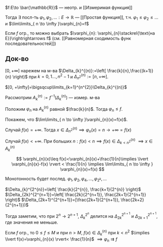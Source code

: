 $f:E\to \bar{\mathbb{R}}$ — неотр. и [[Измеримая функция]]

Тогда $\exists$ посл-ть $\varphi_{1},\varphi_{2},\dots:E\to \mathbb{R}$ — [[Простая функция]], т.ч. $\varphi_{1}\leq \varphi_{2}\leq\dots$ и $\lim\limits_{ n \to \infty }\varphi_{n}=f$

Если $f$ огр., то можно выбрать $\varphi_{n}: \varphi_{n}\stackrel{\text{на E}}\rightrightarrows f$ (см. [[Равномерная сходимость функ последовательностей]])
## Док-во

$[0, +\infty]$ нарежем на м-ва $\Delta_{k}^{(n)}:=\left[ \frac{k}{n},\frac{(k+1)}{n} \right)$ при $k=0,1\dots,n^{2}-1$ и $\Delta_{n^{2}}^{(n)}:=[n, +\infty]$.

$[0, +\infty]=\bigsqcup\limits_{k=1}^{n^{2}}\Delta_{k}^{(n)}$

Рассмотрим $A_{k}^{(n)}:=f^{-1}(\Delta_{k}^{(n)})$ — измер. м-ва

Положим $\varphi_{n}$ на $A_{k}^{(n)}$ равной $\frac{k}{n}$. Тогда $\varphi_{n}\leq f$.

Покажем, что $\lim\limits_{ n \to \infty }\varphi_{n}(x)=f(x)$.

Случай $f(x)=+\infty$. Тогда $x \in\Delta_{n^{2}}^{(n)}\implies \varphi_{n}(x)=n\to +\infty=f(x)$

Случай $f(x)<+\infty$. При больших $n: f(x)<n \implies f(x)\in \Delta_{k<n^{2}}^{(n)}$ $\implies x \in A_{k}^{(n)}$

$$
\varphi_{n}(x)\leq f(x)<\varphi_{n}(x)+\frac{1}{n}\implies \lvert \varphi_{n}(x)-f(x) \rvert < \frac{1}{n} \implies \lim\limits_{ n \to \infty } \varphi_{n}(x)=f(x)
$$

Монотонность будет послед. $\varphi_{1},\varphi_{2},\varphi_{4}, \dots, \varphi_{2^{k}},\dots$

$\Delta_{k}^{2^{n}}=\left[ \frac{k}{2^{n}}, \frac{k+1}{2^{n}} \right)$
$\Delta_{2k}^{2^{n+1}}=\left[ \frac{2k}{2^{n+1}}, \frac{2k+1}{2^{n+1}} \right)$
$\Delta_{2k+1}^{2^{n+1}}=[\frac{2k+1}{2^{n+1}}, \frac{2k+2}{2^{n+1}})$

Тогда заметим, что при $2^{n}\to 2^{n+1}$, $\Delta_{k}^{2^{n}}$ делится на $\Delta_{2k}^{2^{n+1}}$ и $\Delta_{2k+1}^{2^{n+1}}$, где значения не меньше.

Если $f$ огр., то $0\leq f \leq M$ и при $n>M$, $f(x)\in\Delta_{k}^{(n)}$ при $k<n^{2}$ $\implies \lvert f(x)=\varphi_{n}(x) \rvert< \frac{1}{n}$ $\implies\varphi_{n} \rightrightarrows f$


